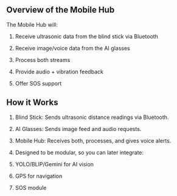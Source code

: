 ## Overview of the Mobile Hub

The Mobile Hub will:

1. Receive ultrasonic data from the blind stick via Bluetooth

2. Receive image/voice data from the AI glasses

3. Process both streams

4. Provide audio + vibration feedback

5. Offer SOS support


## How it Works

1. Blind Stick: Sends ultrasonic distance readings via Bluetooth.

2. AI Glasses: Sends image feed and audio requests.

3. Mobile Hub: Receives both, processes, and gives voice alerts.

4. Designed to be modular, so you can later integrate:

5. YOLO/BLIP/Gemini for AI vision

6. GPS for navigation

7. SOS module